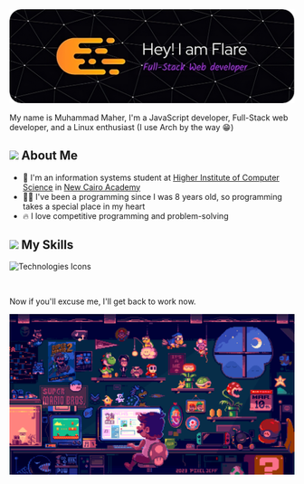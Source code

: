 <img src="./github-header-image.png" alt="Header" />

My name is Muhammad Maher, I'm a JavaScript developer, Full-Stack web developer, and a Linux enthusiast (I use Arch by the way 😁)

## <img src="https://media.giphy.com/media/b88QlTSTsj3bEHQyZf/giphy.gif" height="34px" /> About Me

- :school: I'm an information systems student at [Higher Institute of Computer Science](https://www.cis.edu.eg/) in [New Cairo Academy](https://en.wikipedia.org/wiki/New_Cairo_Academy)
- :technologist: I've been a programming since I was 8 years old, so programming takes a special place in my heart
- :fire: I love competitive programming and problem-solving

## <img src="https://media.giphy.com/media/K2QJEiQazftepF0uDU/giphy.gif" height="20px" /> My Skills

![Technologies Icons](https://skillicons.dev/icons?i=html,css,javascript,typescript,bootstrap,tailwind,nodejs,express,nestjs,react,nextjs,regex,redux,materialui,postman,docker,figma,git,github,heroku,linux,postgres,mysql,mongodb,jest,vim,neovim,netlify,webpack,vite&perline=16)

<br>

Now if you'll excuse me, I'll get back to work now.

![Banner](/banner.gif)
